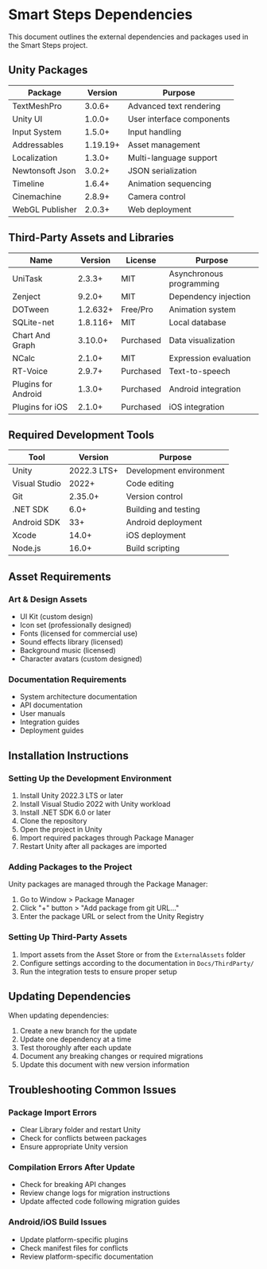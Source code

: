 # Smart Steps Dependencies

This document outlines the external dependencies and packages used in the Smart Steps project.

## Unity Packages

| Package | Version | Purpose |
|---------|---------|---------|
| TextMeshPro | 3.0.6+ | Advanced text rendering |
| Unity UI | 1.0.0+ | User interface components |
| Input System | 1.5.0+ | Input handling |
| Addressables | 1.19.19+ | Asset management |
| Localization | 1.3.0+ | Multi-language support |
| Newtonsoft Json | 3.0.2+ | JSON serialization |
| Timeline | 1.6.4+ | Animation sequencing |
| Cinemachine | 2.8.9+ | Camera control |
| WebGL Publisher | 2.0.3+ | Web deployment |

## Third-Party Assets and Libraries

| Name | Version | License | Purpose |
|------|---------|---------|---------|
| UniTask | 2.3.3+ | MIT | Asynchronous programming |
| Zenject | 9.2.0+ | MIT | Dependency injection |
| DOTween | 1.2.632+ | Free/Pro | Animation system |
| SQLite-net | 1.8.116+ | MIT | Local database |
| Chart And Graph | 3.10.0+ | Purchased | Data visualization |
| NCalc | 2.1.0+ | MIT | Expression evaluation |
| RT-Voice | 2.9.7+ | Purchased | Text-to-speech |
| Plugins for Android | 1.3.0+ | Purchased | Android integration |
| Plugins for iOS | 2.1.0+ | Purchased | iOS integration |

## Required Development Tools

| Tool | Version | Purpose |
|------|---------|---------|
| Unity | 2022.3 LTS+ | Development environment |
| Visual Studio | 2022+ | Code editing |
| Git | 2.35.0+ | Version control |
| .NET SDK | 6.0+ | Building and testing |
| Android SDK | 33+ | Android deployment |
| Xcode | 14.0+ | iOS deployment |
| Node.js | 16.0+ | Build scripting |

## Asset Requirements

### Art & Design Assets

- UI Kit (custom design)
- Icon set (professionally designed)
- Fonts (licensed for commercial use)
- Sound effects library (licensed)
- Background music (licensed)
- Character avatars (custom designed)

### Documentation Requirements

- System architecture documentation
- API documentation
- User manuals
- Integration guides
- Deployment guides

## Installation Instructions

### Setting Up the Development Environment

1. Install Unity 2022.3 LTS or later
2. Install Visual Studio 2022 with Unity workload
3. Install .NET SDK 6.0 or later
4. Clone the repository
5. Open the project in Unity
6. Import required packages through Package Manager
7. Restart Unity after all packages are imported

### Adding Packages to the Project

Unity packages are managed through the Package Manager:

1. Go to Window > Package Manager
2. Click "+" button > "Add package from git URL..."
3. Enter the package URL or select from the Unity Registry

### Setting Up Third-Party Assets

1. Import assets from the Asset Store or from the `ExternalAssets` folder
2. Configure settings according to the documentation in `Docs/ThirdParty/`
3. Run the integration tests to ensure proper setup

## Updating Dependencies

When updating dependencies:

1. Create a new branch for the update
2. Update one dependency at a time
3. Test thoroughly after each update
4. Document any breaking changes or required migrations
5. Update this document with new version information

## Troubleshooting Common Issues

### Package Import Errors

- Clear Library folder and restart Unity
- Check for conflicts between packages
- Ensure appropriate Unity version

### Compilation Errors After Update

- Check for breaking API changes
- Review change logs for migration instructions
- Update affected code following migration guides

### Android/iOS Build Issues

- Update platform-specific plugins
- Check manifest files for conflicts
- Review platform-specific documentation
